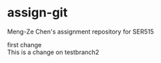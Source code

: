 # assign-git
Meng-Ze Chen's assignment repository for SER515

first change   
This is a change on testbranch2   
